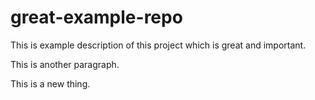 # great-example-repo

This is example description of this project which is great and important.

This is another paragraph.


This is a new thing.

